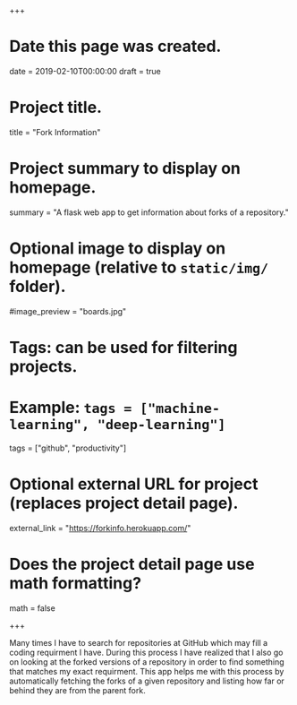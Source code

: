 +++
# Date this page was created.
date = 2019-02-10T00:00:00
draft = true



# Project title.
title = "Fork Information"

# Project summary to display on homepage.
summary = "A flask web app to get information about forks of a repository."

# Optional image to display on homepage (relative to `static/img/` folder).
#image_preview = "boards.jpg"

# Tags: can be used for filtering projects.
# Example: `tags = ["machine-learning", "deep-learning"]`
tags = ["github", "productivity"]

# Optional external URL for project (replaces project detail page).
external_link = "https://forkinfo.herokuapp.com/"

# Does the project detail page use math formatting?
math = false

+++

Many times I have to search for repositories at GitHub which may fill a coding requirment I have. During this process I have realized that I also go on looking at the forked versions of a repository in order to find something that matches my exact requirment. This app helps me with this process by automatically fetching the forks of a given repository and listing how far or behind they are from the parent fork.
